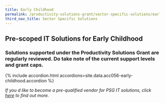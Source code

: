 ```yaml
---
title: Early Childhood
permalink: /productivity-solutions-grant/sector-specific-solutions/earlychildhood/
third_nav_title: Sector Specific Solutions
---
```


## Pre-scoped IT Solutions for Early Childhood

### Solutions supported under the Productivity Solutions Grant are regularly reviewed. Do take note of the current support levels and grant caps.

{% include accordion.html accordions=site.data.acc056-early-childhood.accordion %}

_If you d like to become a pre-qualified vendor for PSG IT solutions, click <a target='_blank' href='https://www.imda.gov.sg/icmvendors' >here</a> to find out more._